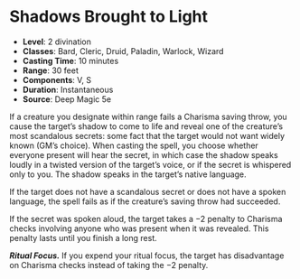 # Shadows Brought to Light

- **Level**: 2 divination
- **Classes**: Bard, Cleric, Druid, Paladin, Warlock, Wizard
- **Casting Time**: 10 minutes
- **Range**: 30 feet
- **Components**: V, S
- **Duration**: Instantaneous
- **Source**: Deep Magic 5e

If a creature you designate within range fails a Charisma saving throw, you cause the target’s shadow to come to life and reveal one of the creature’s most scandalous secrets: some fact that the target would not want widely known (GM’s choice). When casting the spell, you choose whether everyone present will hear the secret, in which case the shadow speaks loudly in a twisted version of the target’s voice, or if the secret is whispered only to you. The shadow speaks in the target’s native language.

If the target does not have a scandalous secret or does not have a spoken language, the spell fails as if the creature’s saving throw had succeeded.

If the secret was spoken aloud, the target takes a −2 penalty to Charisma checks involving anyone who was present when it was revealed. This penalty lasts until you finish a long rest.

***Ritual Focus.*** If you expend your ritual focus, the target has disadvantage on Charisma checks instead of taking the −2 penalty.

